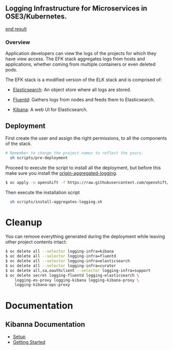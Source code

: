 ## Logging Infrastructure for Microservices in OSE3/Kubernetes.


[end result](https://github.com/cesarvr/EFK-Stack-OSE3/blob/master/docs/demo.gif)


### Overview

 Application developers can view the logs of the projects for which they have view access. The EFK stack aggregates logs from hosts and applications, whether coming from multiple containers or even deleted pods.


 The EFK stack is a modified version of the ELK stack and is comprised of:

 - [Elasticsearch](https://www.elastic.co/products/elasticsearch): An object store where all logs are stored.

 - [Fluentd](http://www.fluentd.org/architecture): Gathers logs from nodes and feeds them to Elasticsearch.

 - [Kibana](https://www.elastic.co/guide/en/kibana/current/introduction.html): A web UI for Elasticsearch.


## Deployment

First create the user and assign the right permissions, to all the components of the stack.

```sh
# Remember to change the project names to reflect the yours.
  sh scripts/pre-deployment
```

Proceed to execute the script to install all the deployment, but before this make sure you install
the [origin-aggregated-logging](https://github.com/openshift/origin-aggregated-logging/tree/master/deployer).

```sh
$ oc apply -n openshift -f https://raw.githubusercontent.com/openshift/origin-aggregated-logging/master/deployer/deployer.yaml
```

Then execute the installation script

```sh
  sh scripts/install-aggregates-logging.sh
```


# Cleanup

You can remove everything generated during the deployment while leaving other project contents intact:


```sh
$ oc delete all --selector logging-infra=kibana
$ oc delete all --selector logging-infra=fluentd
$ oc delete all --selector logging-infra=elasticsearch
$ oc delete all --selector logging-infra=curator
$ oc delete all,sa,oauthclient --selector logging-infra=support
$ oc delete secret logging-fluentd logging-elasticsearch \
    logging-es-proxy logging-kibana logging-kibana-proxy \
    logging-kibana-ops-proxy

```

# Documentation

## Kibanna Documentation    

- [Setup](https://www.elastic.co/guide/en/kibana/current/setup.html)
- [Getting Started](https://www.elastic.co/guide/en/kibana/current/getting-started.html)
